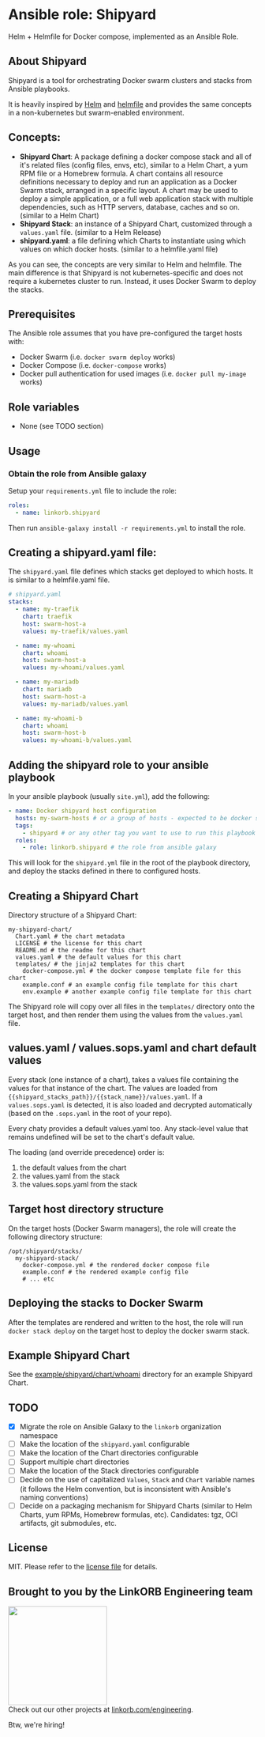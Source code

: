 Ansible role: Shipyard
======================

Helm + Helmfile for Docker compose, implemented as an Ansible Role.

## About Shipyard

Shipyard is a tool for orchestrating Docker swarm clusters and stacks from Ansible playbooks.

It is heavily inspired by [Helm](https://helm.sh/) and [helmfile](https://github.com/helmfile/helmfile) and provides the same concepts in a non-kubernetes but swarm-enabled environment. 

## Concepts:

* **Shipyard Chart**: A package defining a docker compose stack and all of it's related files (config files, envs, etc), similar to a Helm Chart, a yum RPM file or a Homebrew formula. A chart contains all resource definitions necessary to deploy and run an application as a Docker Swarm stack, arranged in a specific layout. A chart may be used to deploy a simple application, or a full web application stack with multiple dependencies, such as HTTP servers, database, caches and so on. (similar to a Helm Chart)
* **Shipyard Stack**: an instance of a Shipyard Chart, customized through a `values.yaml` file. (similar to a Helm Release)
* **shipyard.yaml**: a file defining which Charts to instantiate using which values on which docker hosts. (similar to a helmfile.yaml file)

As you can see, the concepts are very similar to Helm and helmfile. The main difference is that Shipyard is not kubernetes-specific and does not require a kubernetes cluster to run. Instead, it uses Docker Swarm to deploy the stacks.

## Prerequisites

The Ansible role assumes that you have pre-configured the target hosts with:

* Docker Swarm (i.e. `docker swarm deploy` works)
* Docker Compose (i.e. `docker-compose` works)
* Docker pull authentication for used images (i.e. `docker pull my-image` works)

## Role variables

* None (see TODO section)

## Usage

### Obtain the role from Ansible galaxy

Setup your `requirements.yml` file to include the role:

```yaml
roles:
  - name: linkorb.shipyard
```

Then run `ansible-galaxy install -r requirements.yml` to install the role.

## Creating a shipyard.yaml file:

The `shipyard.yaml` file defines which stacks get deployed to which hosts. It is similar to a helmfile.yaml file.

```yaml
# shipyard.yaml
stacks:
  - name: my-traefik
    chart: traefik
    host: swarm-host-a
    values: my-traefik/values.yaml

  - name: my-whoami
    chart: whoami
    host: swarm-host-a
    values: my-whoami/values.yaml

  - name: my-mariadb
    chart: mariadb
    host: swarm-host-a
    values: my-mariadb/values.yaml

  - name: my-whoami-b
    chart: whoami
    host: swarm-host-b
    values: my-whoami-b/values.yaml
```

## Adding the shipyard role to your ansible playbook

In your ansible playbook (usually `site.yml`), add the following:

```yaml
- name: Docker shipyard host configuration
  hosts: my-swarm-hosts # or a group of hosts - expected to be docker swarm managers with docker image pull authentication configured
  tags:
    - shipyard # or any other tag you want to use to run this playbook
  roles:
    - role: linkorb.shipyard # the role from ansible galaxy
```

This will look for the `shipyard.yml` file in the root of the playbook directory, and deploy the stacks defined in there to configured hosts.

## Creating a Shipyard Chart

Directory structure of a Shipyard Chart:

```
my-shipyard-chart/
  Chart.yaml # the chart metadata
  LICENSE # the license for this chart
  README.md # the readme for this chart
  values.yaml # the default values for this chart
  templates/ # the jinja2 templates for this chart 
    docker-compose.yml # the docker compose template file for this chart
    example.conf # an example config file template for this chart
    env.example # another example config file template for this chart
```

The Shipyard role will copy over all files in the `templates/` directory onto the target host, and then render them using the values from the `values.yaml` file.

## values.yaml / values.sops.yaml and chart default values

Every stack (one instance of a chart), takes a values file containing the values for that instance of the chart.
The values are loaded from `{{shipyard_stacks_path}}/{{stack_name}}/values.yaml`. If a `values.sops.yaml` is detected, it is also loaded and decrypted automatically (based on the `.sops.yaml` in the root of your repo).

Every chaty provides a default values.yaml too. Any stack-level value that remains undefined will be set to the chart's default value.

The loading (and override precedence) order is:

1. the default values from the chart
2. the values.yaml from the stack
3. the values.sops.yaml from the stack

## Target host directory structure

On the target hosts (Docker Swarm managers), the role will create the following directory structure:

```
/opt/shipyard/stacks/
  my-shipyard-stack/
    docker-compose.yml # the rendered docker compose file
    example.conf # the rendered example config file
    # ... etc
```

## Deploying the stacks to Docker Swarm

After the templates are rendered and written to the host, the role will run `docker stack deploy` on the target host to deploy the docker swarm stack.

## Example Shipyard Chart

See the [example/shipyard/chart/whoami](example/shipyard/chart/whoami) directory for an example Shipyard Chart.

## TODO

* [x] Migrate the role on Ansible Galaxy to the `linkorb` organization namespace
* [ ] Make the location of the `shipyard.yaml` configurable
* [ ] Make the location of the Chart directories configurable
* [ ] Support multiple chart directories
* [ ] Make the location of the Stack directories configurable
* [ ] Decide on the use of capitalized `Values`, `Stack` and `Chart` variable names (it follows the Helm convention, but is inconsistent with Ansible's naming conventions)
* [ ] Decide on a packaging mechanism for Shipyard Charts (similar to Helm Charts, yum RPMs, Homebrew formulas, etc). Candidates: tgz, OCI artifacts, git submodules, etc.

## License

MIT. Please refer to the [license file](LICENSE) for details.

## Brought to you by the LinkORB Engineering team

<img src="https://engineering.linkorb.com/logo.png" width="200px" /><br />
Check out our other projects at [linkorb.com/engineering](http://www.linkorb.com/engineering).

Btw, we're hiring!

